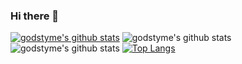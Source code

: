 ### Hi there 👋

[![godstyme's github stats](https://github-readme-stats.vercel.app/api?username=godstyme)](https://github.com/godstyme/github-readme-stats)
![godstyme's github stats](https://github-readme-stats.vercel.app/api?username=godstyme&show_icons=true)
![godstyme's github stats](https://github-readme-stats.vercel.app/api?username=godstyme&show_icons=true&theme=radical)
[![Top Langs](https://github-readme-stats.vercel.app/api/top-langs/?username=godstyme)](https://github.com/godstyme/github-readme-stats)
<!--
**Godstyme/Godstyme** is a ✨ _special_ ✨ repository because its `README.md` (this file) appears on your GitHub profile.

Here are some ideas to get you started:

- 🔭 I’m currently working on ...
- 🌱 I’m currently learning ...
- 👯 I’m looking to collaborate on ...
- 🤔 I’m looking for help with ...
- 💬 Ask me about ...
- 📫 How to reach me: ...
- 😄 Pronouns: ...
- ⚡ Fun fact: ...
-->
